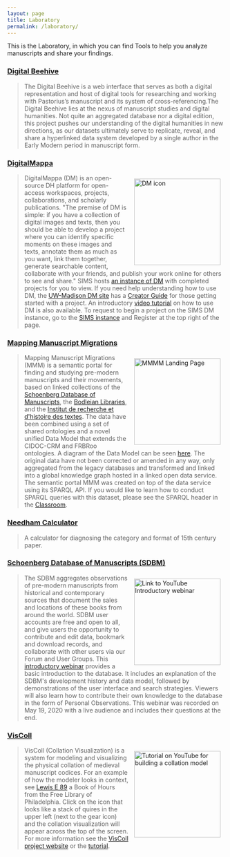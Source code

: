 ```yaml
---
layout: page
title: Laboratory
permalink: /laboratory/
---
```


This is the Laboratory, in which you can find Tools to help you analyze manuscripts and share your findings.

### [Digital Beehive](https://kislakcenter.github.io/digital-beehive/)

>The Digital Beehive is a web interface that serves as both a digital representation and host of digital tools for researching and working with Pastorius’s manuscript and its system of cross-referencing.The Digital Beehive lies at the nexus of manuscript studies and digital humanities. Not quite an aggregated database nor a digital edition, this project pushes our understanding of the digital humanities in new directions, as our datasets ultimately serve to replicate, reveal, and share a hyperlinked data system developed by a single author in the Early Modern period in manuscript form.

### [DigitalMappa](https://www.digitalmappa.org/)

[<img style="padding: 10px" align="right" width="200" src="/sims-instruction/images/DM_logo.png" alt="DM icon">](https://sims2.digitalmappa.org/ "SIMS Digital Mappa")

> DigitalMappa (DM) is an open-source DH platform for open-access workspaces, projects, collaborations, and scholarly publications. "The premise of DM is simple: if you have a collection of digital images and texts, then you should be able to develop a project where you can identify specific moments on these images and texts, annotate them as much as you want, link them together, generate searchable content, collaborate with your friends, and publish your work online for others to see and share." SIMS hosts [an instance of DM](https://sims2.digitalmappa.org/ "SIMS DM") with completed projects for you to view. If you need help understanding how to use DM, the [UW-Madison DM site](https://www.digitalmappa.org/ "UW-Madison DM") has a [Creator Guide](https://www.digitalmappa.org/creatorguide "Guide") for those getting started with a project. An introductory [video tutorial](https://youtu.be/lwFmQbZAYd4) on how to use DM is also available. To request to begin a project on the SIMS DM instance, go to the [SIMS instance](https://sims2.digitalmappa.org/ "SIMS DM") and Register at the top right of the page.

### [Mapping Manuscript Migrations](https://mappingmanuscriptmigrations.org/en/)

[<img style="padding: 10px" align="right" width="200" src="/sims-instruction/images/mmm-logo.png" alt="MMMM Landing Page">](https://mappingmanuscriptmigrations.org/en "MMM Project Homepage")

>Mapping Manuscript Migrations (MMM) is a semantic portal for finding and studying pre-modern manuscripts and their movements, based on linked collections of the [Schoenberg Database of Manuscripts](https://sdbm.library.upenn.edu/), the [Bodleian Libraries](https://medieval.bodleian.ox.ac.uk/), and the [Institut de recherche et d'histoire des textes](http://bibale.irht.cnrs.fr/). The data have been combined using a set of shared ontologies and a novel unified Data Model that extends the CIDOC-CRM and FRBRoo ontologies. A diagram of the Data Model can be seen [here](/sims-instruction/assets/MMM_Unified-Data-Model_Diagram.pdf). The original data have not been corrected or amended in any way, only aggregated from the legacy databases and transformed and linked into a global knowledge graph hosted in a linked open data service. The semantic portal MMM was created on top of the data service using its SPARQL API. If you would like to learn how to conduct SPARQL queries with this dataset, please see the SPARQL header in the [Classroom](/sims-instruction/classroom/).

### [Needham Calculator](http://www.needhamcalculator.net/)

> A calculator for diagnosing the category and format of 15th century paper.

### [Schoenberg Database of Manuscripts (SDBM)](https://sdbm.library.upenn.edu/)

[<img style="padding: 10px" align="right" width="200" src="http://img.youtube.com/vi/pn6H0I4sS4Q/0.jpg" alt="Link to YouTube Introductory webinar">](http://www.youtube.com/watch?v=pn6H0I4sS4Q "Introductory Webinar")

> The SDBM aggregates observations of pre-modern manuscripts from historical and contemporary sources that document the sales and locations of these books from around the world. SDBM user accounts are free and open to all, and give users the opportunity to contribute and edit data, bookmark and download records, and collaborate with other users via our Forum and User Groups. This [introductory webinar](http://www.youtube.com/watch?v=pn6H0I4sS4Q) provides a basic introduction to the database. It includes an explanation of the SDBM's development history and data model, followed by demonstrations of the user interface and search strategies. Viewers will also learn how to contribute their own knowledge to the database in the form of Personal Observations. This webinar was recorded on May 19, 2020 with a live audience and includes their questions at the end.

### [VisColl](https://viscoll.org/)

 [<img style="padding: 10px" align="right" width="200" src="http://img.youtube.com/vi/TdPPcCIcSgk/0.jpg" alt="Tutorial on YouTube for building a collation model">](http://www.youtube.com/watch?v=TdPPcCIcSgk "VisColl Tutorial")

> VisColl (Collation Visualization) is a system for modeling and visualizing the physical collation of medieval manuscript codices. For an example of how the modeler looks in context, see [Lewis E 89](http://bibliophilly.library.upenn.edu/viewer.php?id=Lewis%20E%2089#page/1/mode/2up "Lewis E 89") a Book of Hours from the Free Library of Philadelphia. Click on the icon that looks like a stack of quires in the upper left (next to the gear icon) and the collation visualization will appear across the top of the screen. For more information see the [VisColl project website](https://viscoll.org/ "VisColl Site") or the [tutorial](http://www.youtube.com/watch?v=TdPPcCIcSgk "VisColl Tutorial").
